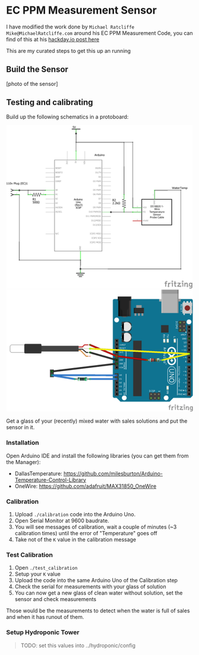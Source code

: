 # EC PPM Measurement Sensor

I have modified the work done by `Michael Ratcliffe  Mike@MichaelRatcliffe.com` around his EC PPM Measurement Code, you can find of this at his [hackday.io post here](https://hackaday.io/project/7008-fly-wars-a-hackers-solution-to-world-hunger/log/24646-three-dollar-ec-ppm-meter-arduino?page=2#discussion-list)

This are my curated steps to get this up an running

## Build the Sensor

[photo of the sensor]



## Testing and calibrating

Build up the following schematics in a protoboard:

![calibration_schem](calibration_schem.png)
![calibration_bb](calibration_bb.png)

Get a glass of your (recently) mixed water with sales solutions and put the sensor in it.

### Installation

Open Arduino IDE and install the following libraries (you can get them from the Manager):
* DallasTemperature: https://github.com/milesburton/Arduino-Temperature-Control-Library
* OneWire: https://github.com/adafruit/MAX31850_OneWire

### Calibration

1. Upload `./calibration` code into the Arduino Uno.
2. Open Serial Monitor at 9600 baudrate.
3. You will see messages of calibration, wait a couple of minutes (~3 calibration times) until the error of "Temperature" goes off
4. Take not of the `K` value in the calibration message

### Test Calibration

1. Open `./test_calibration`
2. Setup your `K` value
3. Upload the code into the same Arduino Uno of the Calibration step
4. Check the serial for measurements with your glass of solution
5. You can now get a new glass of clean water without solution, set the sensor and check measurements

Those would be the measurements to detect when the water is full of sales and when it has runout of them.

### Setup Hydroponic Tower

> TODO: set this values into ../hydroponic/config
